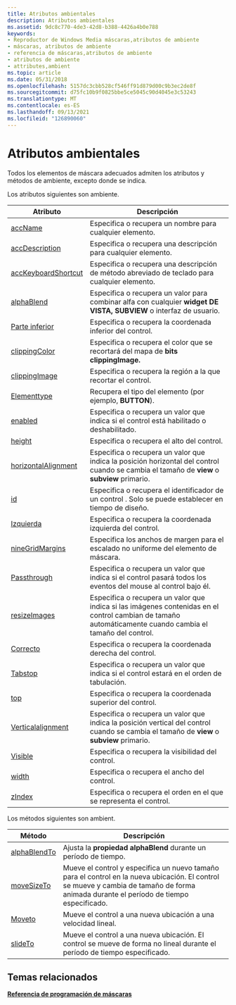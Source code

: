 ```yaml
---
title: Atributos ambientales
description: Atributos ambientales
ms.assetid: 9dc8c770-4de3-42d8-b388-4426a4b0e788
keywords:
- Reproductor de Windows Media máscaras,atributos de ambiente
- máscaras, atributos de ambiente
- referencia de máscaras,atributos de ambiente
- atributos de ambiente
- attributes,ambient
ms.topic: article
ms.date: 05/31/2018
ms.openlocfilehash: 5157dc3cbb528cf546ff91d879d00c9b3ec2de8f
ms.sourcegitcommit: d75fc10b9f0825bbe5ce5045c90d4045e3c53243
ms.translationtype: MT
ms.contentlocale: es-ES
ms.lasthandoff: 09/13/2021
ms.locfileid: "126890060"
---
```

# <a name="ambient-attributes"></a>Atributos ambientales

Todos los elementos de máscara adecuados admiten los atributos y métodos de ambiente, excepto donde se indica.

Los atributos siguientes son ambiente.



| Atributo                                                        | Descripción                                                                                                                               |
|------------------------------------------------------------------|-------------------------------------------------------------------------------------------------------------------------------------------|
| [accName](ambientattributes-accname.md)                         | Especifica o recupera un nombre para cualquier elemento.                                                                                            |
| [accDescription](ambientattributes-accdescription.md)           | Especifica o recupera una descripción para cualquier elemento.                                                                                     |
| [accKeyboardShortcut](ambientattributes-acckeyboardshortcut.md) | Especifica o recupera una descripción de método abreviado de teclado para cualquier elemento.                                                                   |
| [alphaBlend](ambientattributes-alphablend.md)                   | Especifica o recupera un valor para combinar alfa con cualquier **widget DE VISTA,** **SUBVIEW** o interfaz de usuario.                                                |
| [Parte inferior](ambientattributes-bottom.md)                           | Especifica o recupera la coordenada inferior del control.                                                                              |
| [clippingColor](ambientattributes-clippingcolor.md)             | Especifica o recupera el color que se recortará del mapa de **bits clippingImage.**                                                           |
| [clippingImage](ambientattributes-clippingimage.md)             | Especifica o recupera la región a la que recortar el control.                                                                                 |
| [Elementtype](ambientattributes-elementtype.md)                 | Recupera el tipo del elemento (por ejemplo, **BUTTON**).                                                                             |
| [enabled](ambientattributes-enabled.md)                         | Especifica o recupera un valor que indica si el control está habilitado o deshabilitado.                                                     |
| [height](ambientattributes-height.md)                           | Especifica o recupera el alto del control.                                                                                         |
| [horizontalAlignment](ambientattributes-horizontalalignment.md) | Especifica o recupera un valor que indica la posición horizontal del control cuando se cambia el tamaño de **view** o **subview** primario. |
| [id](ambientattributes-id.md)                                   | Especifica o recupera el identificador de un control . Solo se puede establecer en tiempo de diseño.                                                       |
| [Izquierda](ambientattributes-left.md)                               | Especifica o recupera la coordenada izquierda del control.                                                                                |
| [nineGridMargins](ambientattributes-ninegridmargins.md)         | Especifica los anchos de margen para el escalado no uniforme del elemento de máscara.                                                                      |
| [Passthrough](ambientattributes-passthrough.md)                 | Especifica o recupera un valor que indica si el control pasará todos los eventos del mouse al control bajo él.                 |
| [resizeImages](ambientattributes-resizeimages.md)               | Especifica o recupera un valor que indica si las imágenes contenidas en el control cambian de tamaño automáticamente cuando cambia el tamaño del control.     |
| [Correcto](ambientattributes-right.md)                             | Especifica o recupera la coordenada derecha del control.                                                                               |
| [Tabstop](ambientattributes-tabstop.md)                         | Especifica o recupera un valor que indica si el control estará en el orden de tabulación.                                               |
| [top](ambientattributes-top.md)                                 | Especifica o recupera la coordenada superior del control.                                                                                 |
| [Verticalalignment](ambientattributes-verticalalignment.md)     | Especifica o recupera un valor que indica la posición vertical del control cuando se cambia el tamaño de **view** o **subview** primario.   |
| [Visible](ambientattributes-visible.md)                         | Especifica o recupera la visibilidad del control.                                                                                     |
| [width](ambientattributes-width.md)                             | Especifica o recupera el ancho del control.                                                                                          |
| [zIndex](ambientattributes-zindex.md)                           | Especifica o recupera el orden en el que se representa el control.                                                                        |



 

Los métodos siguientes son ambient.



| Método                                             | Descripción                                                                                                                                                          |
|----------------------------------------------------|----------------------------------------------------------------------------------------------------------------------------------------------------------------------|
| [alphaBlendTo](ambientattributes-alphablendto.md) | Ajusta la **propiedad alphaBlend** durante un período de tiempo.                                                                                                           |
| [moveSizeTo](ambientattributes-movesizeto.md)     | Mueve el control y especifica un nuevo tamaño para el control en la nueva ubicación. El control se mueve y cambia de tamaño de forma animada durante el período de tiempo especificado. |
| [Moveto](ambientattributes-moveto.md)             | Mueve el control a una nueva ubicación a una velocidad lineal.                                                                                                               |
| [slideTo](ambientattributes-slideto.md)           | Mueve el control a una nueva ubicación. El control se mueve de forma no lineal durante el período de tiempo especificado.                                                       |



 

## <a name="related-topics"></a>Temas relacionados

<dl> <dt>

[**Referencia de programación de máscaras**](skin-programming-reference.md)
</dt> </dl>

 

 




